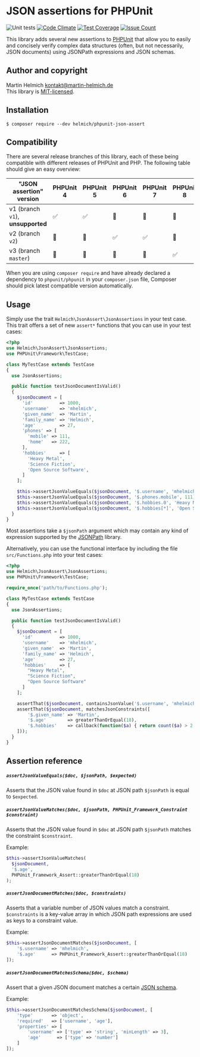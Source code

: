 # JSON assertions for PHPUnit

![Unit tests](https://github.com/martin-helmich/phpunit-json-assert/workflows/Unit%20tests/badge.svg)
[![Code Climate](https://codeclimate.com/github/martin-helmich/phpunit-json-assert/badges/gpa.svg)](https://codeclimate.com/github/martin-helmich/phpunit-json-assert)
[![Test Coverage](https://codeclimate.com/github/martin-helmich/phpunit-json-assert/badges/coverage.svg)](https://codeclimate.com/github/martin-helmich/phpunit-json-assert/coverage)
[![Issue Count](https://codeclimate.com/github/martin-helmich/phpunit-json-assert/badges/issue_count.svg)](https://codeclimate.com/github/martin-helmich/phpunit-json-assert)

This library adds several new assertions to [PHPUnit](https://phpunit.de/)
that allow you to easily and concisely verify complex data structures (often,
but not necessarily, JSON documents) using JSONPath expressions and JSON
schemas.

## Author and copyright

Martin Helmich <kontakt@martin-helmich.de>  
This library is [MIT-licensed](LICENSE.txt).

## Installation

    $ composer require --dev helmich/phpunit-json-assert

## Compatibility

There are several release branches of this library, each of these being compatible with different releases of PHPUnit and PHP. The following table should give an easy overview:

| "JSON assertion" version | PHPUnit 4 | PHPUnit 5 | PHPUnit 6 | PHPUnit 7 | PHPUnit 8 | PHPUnit 9 |
| ------------------------ | --------- | --------- | --------- | --------- | --------- | --------- |
| v1 (branch `v1`), **unsupported** | :white_check_mark: | :white_check_mark: | :no_entry_sign: | :no_entry_sign: | :no_entry_sign: | :no_entry_sign: |
| v2 (branch `v2`) | :no_entry_sign: | :no_entry_sign: | :white_check_mark: | :white_check_mark: | :no_entry_sign: | :no_entry_sign: |
| v3 (branch `master`) | :no_entry_sign: | :no_entry_sign: | :no_entry_sign: | :no_entry_sign: | :white_check_mark: | :white_check_mark: |

When you are using `composer require` and have already declared a dependency to `phpunit/phpunit` in your `composer.json` file, Composer should pick latest compatible version automatically.

## Usage

Simply use the trait `Helmich\JsonAssert\JsonAssertions` in your test case. This
trait offers a set of new `assert*` functions that you can use in your test
cases:

```php
<?php
use Helmich\JsonAssert\JsonAssertions;
use PHPUnit\Framework\TestCase;

class MyTestCase extends TestCase
{
  use JsonAssertions;

  public function testJsonDocumentIsValid()
  {
    $jsonDocument = [
      'id'          => 1000,
      'username'    => 'mhelmich',
      'given_name'  => 'Martin',
      'family_name' => 'Helmich',
      'age'         => 27,
      'phones' => [
        'mobile' => 111,
        'home'   => 222,
      ],
      'hobbies'     => [
        'Heavy Metal',
        'Science Fiction',
        'Open Source Software',
      ]
    ];

    $this->assertJsonValueEquals($jsonDocument, '$.username', 'mhelmich');
    $this->assertJsonValueEquals($jsonDocument, '$.phones.mobile', 111);
    $this->assertJsonValueEquals($jsonDocument, '$.hobbies.0', 'Heavy Metal');
    $this->assertJsonValueEquals($jsonDocument, '$.hobbies[*]', 'Open Source Software');
  }
}
```

Most assertions take a `$jsonPath` argument which may contain any kind of
expression supported by the [JSONPath][jsonpath] library.

Alternatively, you can use the functional interface by including the file
`src/Functions.php` into your test cases:

```php
<?php
use Helmich\JsonAssert\JsonAssertions;
use PHPUnit\Framework\TestCase;

require_once('path/to/Functions.php');

class MyTestCase extends TestCase
{
  use JsonAssertions;

  public function testJsonDocumentIsValid()
  {
    $jsonDocument = [
      'id'          => 1000,
      'username'    => 'mhelmich',
      'given_name'  => 'Martin',
      'family_name' => 'Helmich',
      'age'         => 27,
      'hobbies'     => [
        "Heavy Metal",
        "Science Fiction",
        "Open Source Software"
      ]
    ];

    assertThat($jsonDocument, containsJsonValue('$.username', 'mhelmich'));
    assertThat($jsonDocument, matchesJsonConstraints([
        '$.given_name' => 'Martin',
        '$.age'        => greaterThanOrEqual(18),
        '$.hobbies'    => callback(function($a) { return count($a) > 2; })
    ]));
  }
}
```

## Assertion reference

##### `assertJsonValueEquals($doc, $jsonPath, $expected)`

Asserts that the JSON value found in `$doc` at JSON path `$jsonPath` is equal
to `$expected`.

##### `assertJsonValueMatches($doc, $jsonPath, PHPUnit_Framework_Constraint $constraint)`

Asserts that the JSON value found in `$doc` at JSON path `$jsonPath` matches
the constraint `$constraint`.

Example:

```php
$this->assertJsonValueMatches(
  $jsonDocument,
  '$.age',
  PHPUnit_Framework_Assert::greaterThanOrEqual(18)
);
```

##### `assertJsonDocumentMatches($doc, $constraints)`

Asserts that a variable number of JSON values match a constraint. `$constraints`
is a key-value array in which JSON path expressions are used as keys to a
constraint value.

Example:

```php
$this->assertJsonDocumentMatches($jsonDocument, [
    '$.username' => 'mhelmich',
    '$.age'      => PHPUnit_Framework_Assert::greaterThanOrEqual(18)
]);
```

##### `assertJsonDocumentMatchesSchema($doc, $schema)`

Assert that a given JSON document matches a certain [JSON schema][jsonschema].

Example:

```php
$this->assertJsonDocumentMatchesSchema($jsonDocument, [
    'type'       => 'object',
    'required'   => ['username', 'age'],
    'properties' => [
        'username' => ['type' => 'string', 'minLength' => 3],
        'age'      => ['type' => 'number']
    ]
]);
```

[jsonpath]: https://packagist.org/packages/flow/jsonpath
[jsonschema]: http://json-schema.org/

